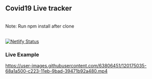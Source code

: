 ## Covid19 Live tracker
<br>
Note: Run npm install after clone
<br>
<br>

[![Netlify Status](https://api.netlify.com/api/v1/badges/70a13680-ad46-4522-9c5d-40ef5b379322/deploy-status)](https://app.netlify.com/sites/covid19-api-vanilla/deploys)

### Live Example


https://user-images.githubusercontent.com/63806451/120175035-68a1a500-c223-11eb-9bad-39471b92a480.mp4

